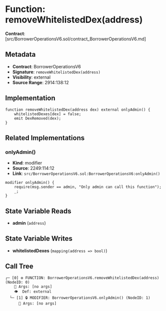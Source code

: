 # Function: removeWhitelistedDex(address)

**Contract**: [src/BorrowerOperationsV6.sol/contract_BorrowerOperationsV6.md]

## Metadata

- **Contract**: BorrowerOperationsV6
- **Signature**: `removeWhitelistedDex(address)`
- **Visibility**: external
- **Source Range**: 2914:138:12

## Implementation

```solidity
function removeWhitelistedDex(address dex) external onlyAdmin() {
    whitelistedDexes[dex] = false;
    emit DexRemoved(dex);
}
```

## Related Implementations

### onlyAdmin()

- **Kind**: modifier
- **Source**: 2249:114:12
- **Link**: `src/BorrowerOperationsV6.sol:BorrowerOperationsV6:onlyAdmin()`

```solidity
modifier onlyAdmin() {
    require(msg.sender == admin, "Only admin can call this function");
    _;
}
```

## State Variable Reads

- **admin** (`address`)

## State Variable Writes

- **whitelistedDexes** (`mapping(address => bool)`)

## Call Tree

```
┌─ [0] ⚙️ FUNCTION: BorrowerOperationsV6.removeWhitelistedDex(address) (NodeID: 0)
    💬 Args: [no args]
    👁️  Def: external
  └─ [1] 🔒 MODIFIER: BorrowerOperationsV6.onlyAdmin() (NodeID: 1)
      💬 Args: [no args]
```
